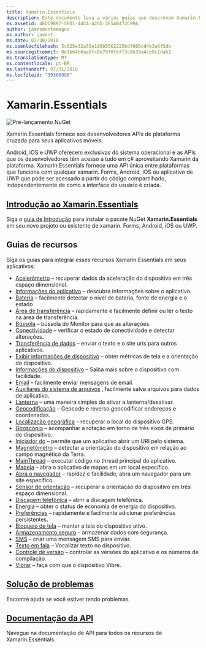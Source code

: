 ```yaml
---
title: Xamarin.Essentials
description: Este documento leva a vários guias que descrevem Xamarin.Essentials, que fornece aos desenvolvedores com APIs de plataforma cruzada para seus aplicativos móveis.
ms.assetid: 4EDC9897-5FD1-44CA-A26D-2E5AB472C99A
author: jamesmontemagno
ms.author: jamont
ms.date: 07/30/2018
ms.openlocfilehash: 5c625e32a70e196b5562225bdf985cd4b3a6f5db
ms.sourcegitcommit: 0e1b64b0aa8fc0e78f0feff3c8b39a4cb8c1da61
ms.translationtype: MT
ms.contentlocale: pt-BR
ms.lasthandoff: 07/31/2018
ms.locfileid: "39360996"
---
```


# <a name="xamarinessentials"></a>Xamarin.Essentials

![Pré-lançamento NuGet](~/media/shared/pre-release.png)

Xamarin.Essentials fornece aos desenvolvedores APIs de plataforma cruzada para seus aplicativos móveis.

Android, iOS e UWP oferecem exclusivas do sistema operacional e as APIs que os desenvolvedores têm acesso a tudo em c# aproveitando Xamarin da plataforma. Xamarin.Essentials fornece uma API única entre plataformas que funciona com qualquer xamarin. Forms, Android, iOS ou aplicativo de UWP que pode ser acessado a partir do código compartilhado, independentemente de como a interface do usuário é criada.

## <a name="get-started-with-xamarinessentialsget-startedmdcontextxamarinxamarin-forms"></a>[Introdução ao Xamarin.Essentials](get-started.md?context=xamarin/xamarin-forms)

Siga o [guia de Introdução](get-started.md) para instalar o pacote NuGet **Xamarin.Essentials** em seu novo projeto ou existente de xamarin. Forms, Android, iOS ou UWP.

## <a name="feature-guides"></a>Guias de recursos

Siga os guias para integrar esses recursos Xamarin.Essentials em seus aplicativos:

* [Acelerômetro](accelerometer.md?context=xamarin/xamarin-forms) – recuperar dados da aceleração do dispositivo em três espaço dimensional.
* [Informações do aplicativo](app-information.md?context=xamarin/xamarin-forms) – descubra informações sobre o aplicativo.
* [Bateria](battery.md?context=xamarin/xamarin-forms) – facilmente detectar o nível de bateria, fonte de energia e o estado
* [Área de transferência](clipboard.md?context=xamarin/xamarin-forms) – rapidamente e facilmente definir ou ler o texto na área de transferência.
* [Bússola](compass.md?context=xamarin/xamarin-forms) – bússola do Monitor para que as alterações.
* [Conectividade](connectivity.md?context=xamarin/xamarin-forms) – verificar o estado de conectividade e detectar alterações.
* [Transferência de dados](data-transfer.md?context=xamarin/xamarin-forms) – enviar o texto e o site uris para outros aplicativos.
* [Exibir informações de dispositivo](device-display.md?context=xamarin/xamarin-forms) – obter métricas de tela e a orientação do dispositivo.
* [Informações do dispositivo](device-information.md?context=xamarin/xamarin-forms) – Saiba mais sobre o dispositivo com facilidade.
* [Email](email.md?context=xamarin/xamarin-forms) – facilmente enviar mensagens de email.
* [Auxiliares do sistema de arquivos](file-system-helpers.md?context=xamarin/xamarin-forms) , facilmente salve arquivos para dados de aplicativo.
* [Lanterna](flashlight.md?context=xamarin/xamarin-forms) – uma maneira simples de ativar a lanterna/desativar.
* [Geocodificação](geocoding.md?context=xamarin/xamarin-forms) – Geocode e reverso geocodificar endereços e coordenadas.
* [Localização geográfica](geolocation.md?context=xamarin/xamarin-forms) – recuperar o local do dispositivo GPS.
* [Giroscópio](gyroscope.md?context=xamarin/xamarin-forms) – acompanhar a rotação em torno de três eixos de primário do dispositivo.
* [Iniciador do](launcher.md?context=xamarin/xamarin-forms) – permite que um aplicativo abrir um URI pelo sistema.
* [Magnetômetro](magnetometer.md?context=xamarin/xamarin-forms) – detectar a orientação do dispositivo em relação ao campo magnético da Terra.
* [MainThread](main-thread.md?content=xamarin/xamarin-forms) – executar código no thread principal do aplicativo.
* [Mapeia](maps.md?content=xamarin/xamarin-forms) – abra o aplicativo de mapas em um local específico.
* [Abra o navegador](open-browser.md?context=xamarin/xamarin-forms) – rapidez e facilidade, abra um navegador para um site específico.
* [Sensor de orientação](orientation-sensor.md?context=xamarin/xamarin-forms) – recuperar a orientação do dispositivo em três espaço dimensional.
* [Discagem telefônica](phone-dialer.md?context=xamarin/xamarin-forms) – abrir a discagem telefônica.
* [Energia](power.md?context=xamarin/xamarin-forms) – obter o status de economia de energia do dispositivo.
* [Preferências](preferences.md?context=xamarin/xamarin-forms) – rapidamente e facilmente adicionar preferências persistentes.
* [Bloqueio de tela](screen-lock.md?context=xamarin/xamarin-forms) – manter a tela do dispositivo ativo.
* [Armazenamento seguro](secure-storage.md?context=xamarin/xamarin-forms) – armazenar dados com segurança.
* [SMS](sms.md?context=xamarin/xamarin-forms) – criar uma mensagem SMS para enviar.
* [Texto em fala](text-to-speech.md?context=xamarin/xamarin-forms) – Vocalizar texto no dispositivo.
* [Controle de versão](version-tracking.md?context=xamarin/xamarin-forms) – controlar as versões do aplicativo e os números de compilação.
* [Vibrar](vibrate.md?context=xamarin/xamarin-forms) – faça com que o dispositivo Vibre.

## <a name="troubleshootingtroubleshootingmdcontextxamarinxamarin-forms"></a>[Solução de problemas](troubleshooting.md?context=xamarin/xamarin-forms)

Encontre ajuda se você estiver tendo problemas.

## <a name="api-documentationxrefxamarinessentials"></a>[Documentação da API](xref:Xamarin.Essentials)

Navegue na documentação de API para todos os recursos de Xamarin.Essentials.
